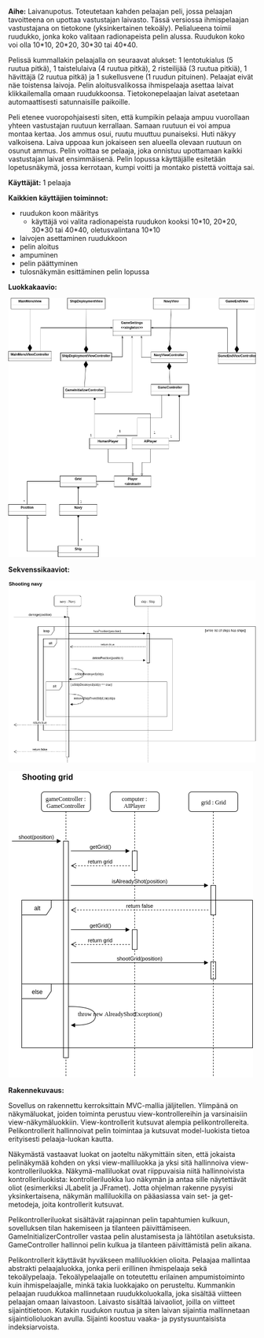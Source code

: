 **Aihe:** Laivanupotus. Toteutetaan kahden pelaajan peli, jossa pelaajan tavoitteena on upottaa vastustajan laivasto. Tässä versiossa ihmispelaajan vastustajana on tietokone (yksinkertainen tekoäly). Pelialueena toimii ruudukko, jonka koko valitaan radionapeista pelin alussa. Ruudukon koko voi olla 10\*10, 20\*20, 30\*30 tai 40\*40.

Pelissä kummallakin pelaajalla on seuraavat alukset: 1 lentotukialus (5 ruutua pitkä), 1 taistelulaiva (4 ruutua pitkä), 2 risteilijää (3 ruutua pitkiä), 1 hävittäjä (2 ruutua pitkä) ja 1 sukellusvene (1 ruudun pituinen). Pelaajat eivät näe toistensa laivoja. Pelin aloitusvalikossa ihmispelaaja asettaa laivat klikkailemalla omaan ruudukkoonsa. Tietokonepelaajan laivat asetetaan automaattisesti satunnaisille paikoille. 

Peli etenee vuoropohjaisesti siten, että kumpikin pelaaja ampuu vuorollaan yhteen vastustajan ruutuun kerrallaan. Samaan ruutuun ei voi ampua montaa kertaa. Jos ammus osui, ruutu muuttuu punaiseksi. Huti näkyy valkoisena. Laiva uppoaa kun jokaiseen sen alueella olevaan ruutuun on osunut ammus. Pelin voittaa se pelaaja, joka onnistuu upottamaan kaikki vastustajan laivat ensimmäisenä. Pelin lopussa käyttäjälle esitetään lopetusnäkymä, jossa kerrotaan, kumpi voitti ja montako pistettä voittaja sai.

**Käyttäjät:** 1 pelaaja

**Kaikkien käyttäjien toiminnot:** 

- ruudukon koon määritys
	- käyttäjä voi valita radionapeista ruudukon kooksi 10\*10, 20\*20, 30\*30 tai 40\*40, oletusvalintana 10\*10
- laivojen asettaminen ruudukkoon
- pelin aloitus
- ampuminen
- pelin päättyminen
- tulosnäkymän esittäminen pelin lopussa

**Luokkakaavio:**

![Luokkakaavio](/dokumentaatio/luokkakaavio.png)

**Sekvenssikaaviot:**

![Sekvenssikaavio laivaston ampumistoiminnosta](/dokumentaatio/shootingNavy.png)

![Sekvenssikaavio ruudukon ampumistoiminnosta](/dokumentaatio/shootingGrid.png)

**Rakennekuvaus:**

Sovellus on rakennettu kerroksittain MVC-mallia jäljitellen. Ylimpänä on näkymäluokat, joiden toiminta perustuu view-kontrollereihin ja varsinaisiin view-näkymäluokkiin. View-kontrollerit kutsuvat alempia pelikontrollereita. Pelikontrollerit hallinnoivat pelin toimintaa ja kutsuvat model-luokista tietoa erityisesti pelaaja-luokan kautta.

Näkymästä vastaavat luokat on jaoteltu näkymittäin siten, että jokaista pelinäkymää kohden on yksi view-malliluokka ja yksi sitä hallinnoiva view-kontrolleriluokka. Näkymä-malliluokat ovat riippuvaisia niitä hallinnoivista kontrolleriluokista: kontrolleriluokka luo näkymän ja antaa sille näytettävät oliot (esimerkiksi JLabelit ja JFramet). Jotta ohjelman rakenne pysyisi yksinkertaisena, näkymän malliluokilla on pääasiassa vain set- ja get-metodeja, joita kontrollerit kutsuvat.

Pelikontrolleriluokat sisältävät rajapinnan pelin tapahtumien kulkuun, sovelluksen tilan hakemiseen ja tilanteen päivittämiseen. GameInitializerController vastaa pelin alustamisesta ja lähtötilan asetuksista. GameController hallinnoi pelin kulkua ja tilanteen päivittämistä pelin aikana.

Pelikontrollerit käyttävät hyväkseen malliluokkien olioita. Pelaajaa mallintaa abstrakti pelaajaluokka, jonka perii erillinen ihmispelaaja sekä tekoälypelaaja. Tekoälypelaajalle on toteutettu erilainen ampumistoiminto kuin ihmispelaajalle, minkä takia luokkajako on perusteltu. Kummankin pelaajan ruudukkoa mallinnetaan ruudukkoluokalla, joka sisältää viitteen pelaajan omaan laivastoon. Laivasto sisältää laivaoliot, joilla on viitteet sijaintitietoon. Kutakin ruudukon ruutua ja siten laivan sijaintia mallinnetaan sijaintiolioluokan avulla. Sijainti koostuu vaaka- ja pystysuuntaisista indeksiarvoista.

